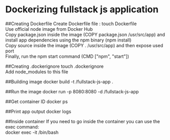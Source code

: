 # Dockerizing fullstack js application

##Creating Dockerfile
Create Dockerfile file : touch Dockerfile  
Use official node image from Docker Hub  
Copy package.json inside the image (COPY package.json /usr/src/app) and install app dependencies using the npm binary (npm install)  
Copy source inside the image (COPY . /usr/src/app) and then expose used port  
Finally, run the npm start command (CMD ["npm", "start"])

##Creating .dockerignore
touch .dockerignore  
Add node_modules to this file

##Building image
docker build -t <your username>/fullstack-js-app .

##Run the image
docker run -p 8080:8080 -d <your username>/fullstack-js-app

##Get container ID
docker ps

##Print app output
docker logs <container id>

##Inside container
If you need to go inside the container you can use the exec command:  
docker exec -it <container id> /bin/bash
